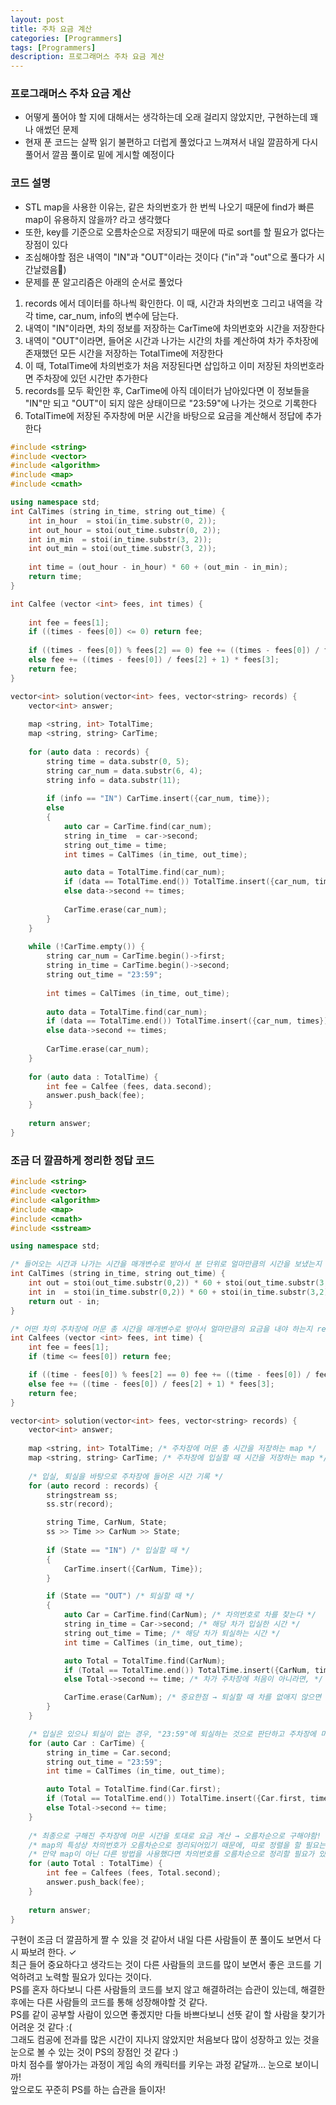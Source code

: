 ```yaml
---
layout: post
title: 주차 요금 계산
categories: [Programmers]
tags: [Programmers]
description: 프로그래머스 주차 요금 계산
---
```


### 프로그래머스 주차 요금 계산

- 어떻게 풀어야 할 지에 대해서는 생각하는데 오래 걸리지 않았지만, 구현하는데 꽤나 애썼던 문제
- 현재 푼 코드는 살짝 읽기 불편하고 더럽게 풀었다고 느껴져서 내일 깔끔하게 다시 풀어서 깔끔 풀이로 밑에 게시할 예정이다

### 코드 설명

- STL map을 사용한 이유는, 같은 차의번호가 한 번씩 나오기 때문에 find가 빠른 map이 유용하지 않을까? 라고 생각했다
- 또한, key를 기준으로 오름차순으로 저장되기 때문에 따로 sort를 할 필요가 없다는 장점이 있다
- 조심해야할 점은 내역이 "IN"과 "OUT"이라는 것이다 ("in"과 "out"으로 풀다가 시간날렸음🤣)
- 문제를 푼 알고리즘은 아래의 순서로 풀었다

1. records 에서 데이터를 하나씩 확인한다. 이 때, 시간과 차의번호 그리고 내역을 각각 time, car_num, info의 변수에 담는다.
2. 내역이 "IN"이라면, 차의 정보를 저장하는 CarTime에 차의번호와 시간을 저장한다
3. 내역이 "OUT"이라면, 들어온 시간과 나가는 시간의 차를 계산하여 차가 주차장에 존재했던 모든 시간을 저장하는 TotalTime에 저장한다
4. 이 때, TotalTime에 차의번호가 처음 저장된다면 삽입하고 이미 저장된 차의번호라면 주차장에 있던 시간만 추가한다
5. records를 모두 확인한 후, CarTime에 아직 데이터가 남아있다면 이 정보들을 "IN"만 되고 "OUT"이 되지 않은 상태이므로 "23:59"에 나가는 것으로 기록한다
6. TotalTime에 저장된 주자창에 머문 시간을 바탕으로 요금을 계산해서 정답에 추가한다

```c++
#include <string>
#include <vector>
#include <algorithm>
#include <map>
#include <cmath>

using namespace std;
int CalTimes (string in_time, string out_time) {
    int in_hour  = stoi(in_time.substr(0, 2));
    int out_hour = stoi(out_time.substr(0, 2));
    int in_min  = stoi(in_time.substr(3, 2));
    int out_min = stoi(out_time.substr(3, 2));
    
    int time = (out_hour - in_hour) * 60 + (out_min - in_min);    
    return time;
}

int Calfee (vector <int> fees, int times) {
    
    int fee = fees[1];
    if ((times - fees[0]) <= 0) return fee;
    
    if ((times - fees[0]) % fees[2] == 0) fee += ((times - fees[0]) / fees[2]) * fees[3];
    else fee += ((times - fees[0]) / fees[2] + 1) * fees[3];
    return fee;
}

vector<int> solution(vector<int> fees, vector<string> records) {
    vector<int> answer;
    
    map <string, int> TotalTime;
    map <string, string> CarTime;
    
    for (auto data : records) {
        string time = data.substr(0, 5);
        string car_num = data.substr(6, 4);
        string info = data.substr(11);
        
        if (info == "IN") CarTime.insert({car_num, time});
        else 
        {
            auto car = CarTime.find(car_num);
            string in_time  = car->second;
            string out_time = time;
            int times = CalTimes (in_time, out_time);

            auto data = TotalTime.find(car_num);
            if (data == TotalTime.end()) TotalTime.insert({car_num, times});
            else data->second += times;
            
            CarTime.erase(car_num);
        }
    }
    
    while (!CarTime.empty()) {
        string car_num = CarTime.begin()->first;
        string in_time = CarTime.begin()->second;
        string out_time = "23:59";
        
        int times = CalTimes (in_time, out_time);
        
        auto data = TotalTime.find(car_num);
        if (data == TotalTime.end()) TotalTime.insert({car_num, times});
        else data->second += times;
        
        CarTime.erase(car_num);
    }
    
    for (auto data : TotalTime) {
        int fee = Calfee (fees, data.second);
        answer.push_back(fee);
    }
    
    return answer;
}
```

### 조금 더 깔끔하게 정리한 정답 코드

```c++
#include <string>
#include <vector>
#include <algorithm>
#include <map>
#include <cmath>
#include <sstream>

using namespace std;

/* 들어오는 시간과 나가는 시간을 매개변수로 받아서 분 단위로 얼마만큼의 시간을 보냈는지 return 하는 함수 */
int CalTimes (string in_time, string out_time) {
    int out = stoi(out_time.substr(0,2)) * 60 + stoi(out_time.substr(3,2));
    int in  = stoi(in_time.substr(0,2)) * 60 + stoi(in_time.substr(3,2));
    return out - in;
}

/* 어떤 차의 주차장에 머문 총 시간을 매개변수로 받아서 얼마만큼의 요금을 내야 하는지 return 하는 함수 */
int Calfees (vector <int> fees, int time) {
    int fee = fees[1];
    if (time <= fees[0]) return fee;

    if ((time - fees[0]) % fees[2] == 0) fee += ((time - fees[0]) / fees[2]) * fees[3];
    else fee += ((time - fees[0]) / fees[2] + 1) * fees[3];
    return fee;
}

vector<int> solution(vector<int> fees, vector<string> records) {
    vector<int> answer;
    
    map <string, int> TotalTime; /* 주차장에 머문 총 시간을 저장하는 map */
    map <string, string> CarTime; /* 주차장에 입실할 때 시간을 저장하는 map */
    
    /* 입실, 퇴실을 바탕으로 주차장에 들어온 시간 기록 */
    for (auto record : records) {
        stringstream ss;
        ss.str(record);

        string Time, CarNum, State;
        ss >> Time >> CarNum >> State;
        
        if (State == "IN") /* 입실할 때 */
        {
            CarTime.insert({CarNum, Time});
        }

        if (State == "OUT") /* 퇴실할 때 */
        {
            auto Car = CarTime.find(CarNum); /* 차의번호로 차를 찾는다 */
            string in_time = Car->second; /* 해당 차가 입실한 시간 */
            string out_time = Time; /* 해당 차가 퇴실하는 시간 */
            int time = CalTimes (in_time, out_time);

            auto Total = TotalTime.find(CarNum);
            if (Total == TotalTime.end()) TotalTime.insert({CarNum, time}); /* 차가 주차장에 처음 왔다면, */
            else Total->second += time; /* 차가 주차장에 처음이 아니라면, */

            CarTime.erase(CarNum); /* 중요한점 → 퇴실할 때 차를 없애지 않으면 이후 입실해도 map의 특성상 차의 번호가 겹치기 때문에 삽입이 되지 않는다 */ 
        }
    }

    /* 입실은 있으나 퇴실이 없는 경우, "23:59"에 퇴실하는 것으로 판단하고 주차장에 머문 시간 추가 */
    for (auto Car : CarTime) {
        string in_time = Car.second;
        string out_time = "23:59";
        int time = CalTimes (in_time, out_time);

        auto Total = TotalTime.find(Car.first);
        if (Total == TotalTime.end()) TotalTime.insert({Car.first, time});
        else Total->second += time;
    }
    
    /* 최종으로 구해진 주차장에 머문 시간을 토대로 요금 계산 → 오름차순으로 구해야함! */
    /* map의 특성상 차의번호가 오름차순으로 정리되어있기 때문에, 따로 정렬을 할 필요는 없음 */
    /* 만약 map이 아닌 다른 방법을 사용했다면 차의번호를 오름차순으로 정리할 필요가 있음 */
    for (auto Total : TotalTime) {
        int fee = Calfees (fees, Total.second);
        answer.push_back(fee);
    }
    
    return answer;
}
```

구현이 조금 더 깔끔하게 짤 수 있을 것 같아서 내일 다른 사람들이 푼 풀이도 보면서 다시 짜보려 한다.  ✓     
최근 들어 중요하다고 생각드는 것이 다른 사람들의 코드를 많이 보면서 좋은 코드를 기억하려고 노력할 필요가 있다는 것이다.     
PS를 혼자 하다보니 다른 사람들의 코드를 보지 않고 해결하려는 습관이 있는데, 해결한 후에는 다른 사람들의 코드를 통해 성장해야할 것 같다.   
PS를 같이 공부할 사람이 있으면 좋겠지만 다들 바쁘다보니 선뜻 같이 할 사람을 찾기가 어려운 것 같다 :(    
그래도 컴공에 전과를 많은 시간이 지나지 않았지만 처음보다 많이 성장하고 있는 것을 눈으로 볼 수 있는 것이 PS의 장점인 것 같다 :)      
마치 점수를 쌓아가는 과정이 게임 속의 캐릭터를 키우는 과정 같달까... 눈으로 보이니까!       
앞으로도 꾸준히 PS를 하는 습관을 들이자!    

